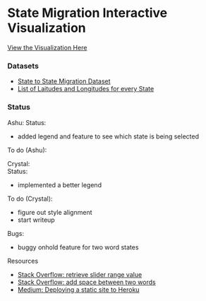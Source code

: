 # State Migration Interactive Visualization
[View the Visualization Here](https://state-migrations.herokuapp.com/map.html)
### Datasets
- [State to State Migration Dataset](https://www.census.gov/data/tables/time-series/demo/geographic-mobility/state-to-state-migration.html)
- [List of Laitudes and Longitudes for every State](https://inkplant.com/code/state-latitudes-longitudes)

### Status
Ashu:
Status:
- added legend and feature to see which state is being selected

To do (Ashu):   


Crystal:   
Status:  
- implemented a better legend

To do (Crystal):   
- figure out style alignment
- start writeup

Bugs:
- buggy onhold feature for two word states

Resources
- [Stack Overflow: retrieve slider range value](https://stackoverflow.com/questions/29103818/how-can-i-retrieve-and-display-slider-range-value)
- [Stack Overflow: add space between two words](https://stackoverflow.com/questions/15343163/add-a-space-between-two-words)
- [Medium: Deploying a static site to Heroku](https://medium.com/@adityaniloi/how-to-deploy-a-static-website-to-heroku-49d55e07cb94)
